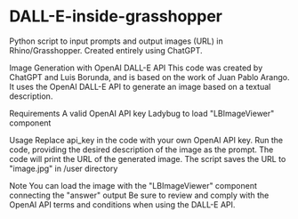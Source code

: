# DALL-E-inside-grasshopper
Python script to input prompts and output images (URL) in Rhino/Grasshopper. Created entirely using ChatGPT.

Image Generation with OpenAI DALL-E API
This code was created by ChatGPT and Luis Borunda, and is based on the work of Juan Pablo Arango. It uses the OpenAI DALL-E API to generate an image based on a textual description.

Requirements
A valid OpenAI API key
Ladybug to load "LBImageViewer" component

Usage
Replace api_key in the code with your own OpenAI API key.
Run the code, providing the desired description of the image as the prompt.
The code will print the URL of the generated image.
The script saves the URL to "image.jpg" in /user directory

Note
You can load the image with the "LBImageViewer" component connecting the "answer" output
Be sure to review and comply with the OpenAI API terms and conditions when using the DALL-E API.
